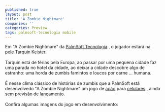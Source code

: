 ```yaml
---
published: true
layout: post
title: 'A Zombie Nightmare'
companies: ''
categories: Preview
tags: palmsoft-tecnologia mobile
---
```

Em &quot;A Zombie Nightmare&quot;  da <a href="{{ site.baseurl }}/index.php?p=cl&amp;t=19&amp;idd=38">PalmSoft Tecnologia</a>
, o jogador estar&aacute; na pele Tarquin Keister. <br /><br />Tarquin est&aacute; de f&eacute;rias pela Europa, ao passar por uma pequena cidade faz uma parada no hotel da cidade, ao deixar a cidade descobre algo de estranho: uma horda de zumbis famintos e loucos por carne ... humana.<br /><br />&Eacute; nesse clima cl&aacute;ssico de hist&oacute;rias de zumbis que a PalmSoft est&aacute; desenvolvedo &quot;A Zombie Nightmare&quot; um jogo de <a href="{{ site.baseurl }}/index.php?p=cl&amp;t=19&amp;idc=1">a&ccedil;&atilde;o</a>
 para <a href="{{ site.baseurl }}/index.php?p=cl&amp;t=19&amp;idp=2">celulares</a>
, ainda sem previs&atilde;o de lan&ccedil;amento.<br /><br />Confira algumas imagens do jogo em desenvolvimento:<br /><br />